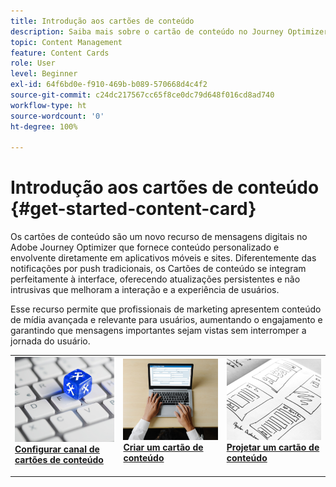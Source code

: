 ```yaml
---
title: Introdução aos cartões de conteúdo
description: Saiba mais sobre o cartão de conteúdo no Journey Optimizer
topic: Content Management
feature: Content Cards
role: User
level: Beginner
exl-id: 64f6bd0e-f910-469b-b089-570668d4c4f2
source-git-commit: c24dc217567cc65f8ce0dc79d648f016cd8ad740
workflow-type: ht
source-wordcount: '0'
ht-degree: 100%

---
```


# Introdução aos cartões de conteúdo {#get-started-content-card}

Os cartões de conteúdo são um novo recurso de mensagens digitais no Adobe Journey Optimizer que fornece conteúdo personalizado e envolvente diretamente em aplicativos móveis e sites. Diferentemente das notificações por push tradicionais, os Cartões de conteúdo se integram perfeitamente à interface, oferecendo atualizações persistentes e não intrusivas que melhoram a interação e a experiência de usuários.

Esse recurso permite que profissionais de marketing apresentem conteúdo de mídia avançada e relevante para usuários, aumentando o engajamento e garantindo que mensagens importantes sejam vistas sem interromper a jornada do usuário.

<table style="table-layout:fixed"><tr style="border: 0;">
<td>
<a href="content-card-configuration.md">
<img alt="Lead" src="../assets/do-not-localize/sms-config.jpg">
</a>
<div><a href="content-card-configuration.md"><strong>Configurar canal de cartões de conteúdo</strong>
</div>
<p>
</td>
<td>
<a href="create-content-card.md">
<img alt="Pouco frequente" src="../assets/do-not-localize/sms-create.jpeg">
</a>
<div>
<a href="create-content-card.md"><strong>Criar um cartão de conteúdo</strong></a>
</div>
<p></td>
<td>
<a href="design-content-card.md">
<img alt="Validação" src="../assets/do-not-localize/web-design.jpg">
</a>
<div>
<a href="design-content-card.md"><strong>Projetar um cartão de conteúdo</strong></a>
</div>
<p>
</td>
</tr></table>
